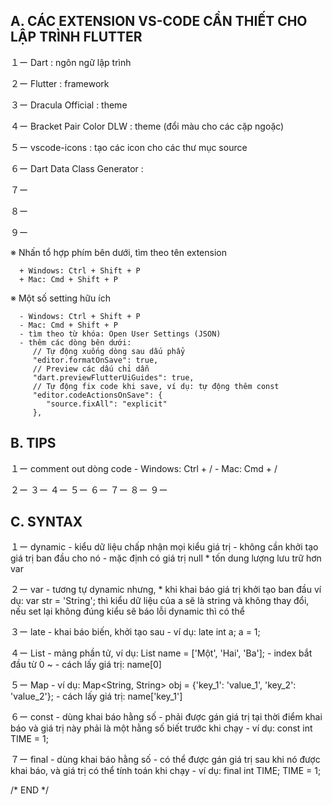 A. CÁC EXTENSION VS-CODE CẦN THIẾT CHO LẬP TRÌNH FLUTTER
-----------------------------------------------------
   １ー Dart                      : ngôn ngữ lập trình
   
   ２ー Flutter                   : framework
   
   ３ー Dracula Official          : theme
   
   ４ー Bracket Pair Color DLW    : theme (đổi màu cho các cặp ngoặc)
   
   ５ー vscode-icons              : tạo các icon cho các thư mục source
   
   ６ー Dart Data Class Generator : 
   
   ７ー 
   
   ８ー 
   
   ９ー   
   
   ※ Nhấn tổ hợp phím bên dưới, tìm theo tên extension
   
      + Windows: Ctrl + Shift + P
      + Mac: Cmd + Shift + P
      
   ※ Một số setting hữu ích
   
      - Windows: Ctrl + Shift + P      
      - Mac: Cmd + Shift + P      
      - tìm theo từ khóa: Open User Settings (JSON)      
      - thêm các dòng bên dưới:
         // Tự động xuống dòng sau dấu phẩy
         "editor.formatOnSave": true,
         // Preview các dấu chỉ dẫn
         "dart.previewFlutterUiGuides": true,
         // Tự động fix code khi save, ví dụ: tự động thêm const
         "editor.codeActionsOnSave": {
            "source.fixAll": "explicit"
         },

B. TIPS
-----------------------------------------------------
   １ー comment out dòng code
      - Windows: Ctrl + /
      - Mac: Cmd + /
      
   ２ー 
   ３ー 
   ４ー 
   ５ー 
   ６ー 
   ７ー 
   ８ー 
   ９ー 
   
C. SYNTAX
-----------------------------------------------------
   １ー dynamic
      - kiểu dữ liệu chấp nhận mọi kiểu giá trị
      - không cần khởi tạo giá trị ban đầu cho nó
      - mặc định có giá trị null
      * tốn dung lượng lưu trữ hơn var
      
   ２ー var
      - tương tự dynamic nhưng,
        * khi khai báo giá trị khởi tạo ban đầu ví dụ: var str = 'String';
          thì kiểu dữ liệu của a sẽ là string và không thay đổi, nếu set lại không đúng kiểu sẽ báo lỗi
          dynamic thì có thể
          
   ３ー late
      - khai báo biến, khởi tạo sau
      - ví dụ: late int a; a = 1;
          
   ４ー List
      - mảng phần tử, ví dụ: List<String> name = ['Một', 'Hai', 'Ba'];
      - index bắt đầu từ 0 ~
      - cách lấy giá trị: name[0]
      
   ５ー Map
      - ví dụ: Map<String, String> obj = {'key_1': 'value_1', 'key_2': 'value_2'};
      - cách lấy giá trị: name['key_1']
      
   ６ー const
      - dùng khai báo hằng số
      - phải được gán giá trị tại thời điểm khai báo và giá trị này phải là một hằng số biết trước khi chạy
      - ví dụ: const int TIME = 1;
      
   ７ー final
      - dùng khai báo hằng số
      - có thể được gán giá trị sau khi nó được khai báo, và giá trị có thể tính toán khi chạy
      - ví dụ: final int TIME; TIME = 1;

/* END */
